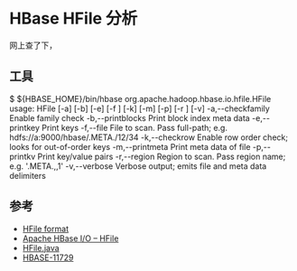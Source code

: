 # HBase HFile 分析

网上查了下，


## 工具
$ ${HBASE_HOME}/bin/hbase org.apache.hadoop.hbase.io.hfile.HFile  
usage: HFile  [-a] [-b] [-e] [-f <arg>] [-k] [-m] [-p] [-r <arg>] [-v] 
-a,--checkfamily    Enable family check 
-b,--printblocks    Print block index meta data 
-e,--printkey       Print keys 
-f,--file <arg>     File to scan. Pass full-path; e.g. 
                     hdfs://a:9000/hbase/.META./12/34 
-k,--checkrow       Enable row order check; looks for out-of-order keys 
-m,--printmeta      Print meta data of file 
-p,--printkv        Print key/value pairs 
-r,--region <arg>   Region to scan. Pass region name; e.g. '.META.,,1' 
-v,--verbose        Verbose output; emits file and meta data delimiters 


## 参考
- [HFile format](http://hbase.apache.org/1.2/book.html#_hfile_format_2)
- [Apache HBase I/O – HFile](http://blog.cloudera.com/blog/2012/06/hbase-io-hfile-input-output/)
- [HFile.java](https://github.com/apache/hbase/blob/branch-1.2/hbase-server/src/main/java/org/apache/hadoop/hbase/io/hfile/HFile.java)
- [HBASE-11729](https://issues.apache.org/jira/browse/HBASE-11729)
